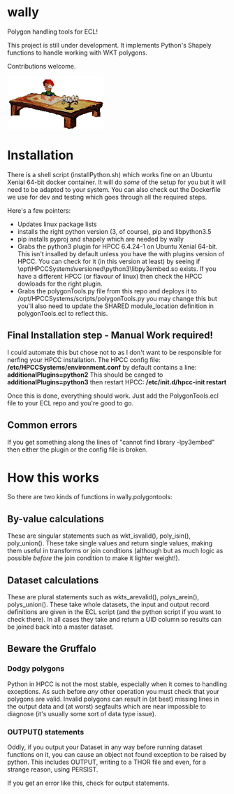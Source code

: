# wally
Polygon handling tools for ECL!

This project is still under development. It implements Python's Shapely 
functions to handle working with WKT polygons. 

Contributions welcome. 

![](https://github.com/OdinProAgrica/DocumentationImages/blob/master/geodapperLogo.png)


# Installation
There is a shell script (installPython.sh) which works fine on an Ubuntu 
Xenial 64-bit docker container. It will do *some* of the setup for you but it 
will need to be adapted to your system. You can also check out the Dockerfile 
we use for dev and testing which goes through all the required steps. 

Here's a few pointers:  

* Updates linux package lists
* installs the right python version (3, of course), pip and libpython3.5
* pip installs pyproj and shapely which are needed by wally
* Grabs the python3 plugin for HPCC 6.4.24-1 on Ubuntu Xenial 64-bit. This 
isn't insalled by default unless you have the with plugins version of HPCC. 
You can check for it (in this version at least) by seeing if 
\opt\HPCCSystems\versioned\python3\libpy3embed.so exists. If you have a 
different HPCC (or flavour of linux) then check the HPCC dowloads for the right plugin. 
* Grabs the polygonTools.py file from this repo and deploys it to 
/opt/HPCCSystems/scripts/polygonTools.py you may change this but you'll also 
need to update the SHARED module_location definition in polygonTools.ecl to 
reflect this. 

## Final Installation step - Manual Work required!
I could automate this but chose not to as I don't want to be responsible for 
nerfing your HPCC installation. The HPCC config file: 
**/etc/HPCCSystems/environment.conf**
by default contains a line: 
**additionalPlugins=python2**
This should be canged to
**additionalPlugins=python3**
then restart HPCC:
**/etc/init.d/hpcc-init restart**

Once this is done, everything should work. Just add the PolygonTools.ecl file 
to your ECL repo and you're good to go. 

## Common errors
If you get something along the lines of "cannot find library -lpy3embed" then 
either the plugin or the config file is broken.

# How this works
So there are two kinds of functions in wally.polygontools:

## By-value calculations
These are singular statements such as wkt_isvalid(), poly_isin(), 
poly_union(). These take single values and return single values, making them 
useful in transforms or join conditions (although but as much logic as 
possible *before* the join condition to make it lighter weight!). 

## Dataset calculations
These are plural statements such as wkts_arevalid(), polys_arein(), 
polys_union(). These take whole datasets, the input and output record 
definitions are given in the ECL script (and the python script if you want to 
check there). In all cases they take and return a UID column so results can 
be joined back into a master dataset.

## Beware the Gruffalo

### Dodgy polygons
Python in HPCC is not the most stable, especially when it comes to handling 
exceptions. As such before *any* other operation you must check that your 
polygons are valid. Invalid polygons can result in (at best) missing lines in 
the output data and (at worst) segfaults which are near impossible to 
diagnose (it's usually some sort of data type issue). 

### OUTPUT() statements
Oddly, if you output your Dataset in any way before running dataset functions 
on it, you can cause an object not found exception to be raised by python. 
This includes OUTPUT, writing to a THOR file and even, for a strange reason, 
using PERSIST. 

If you get an error like this, check for output statements. 
